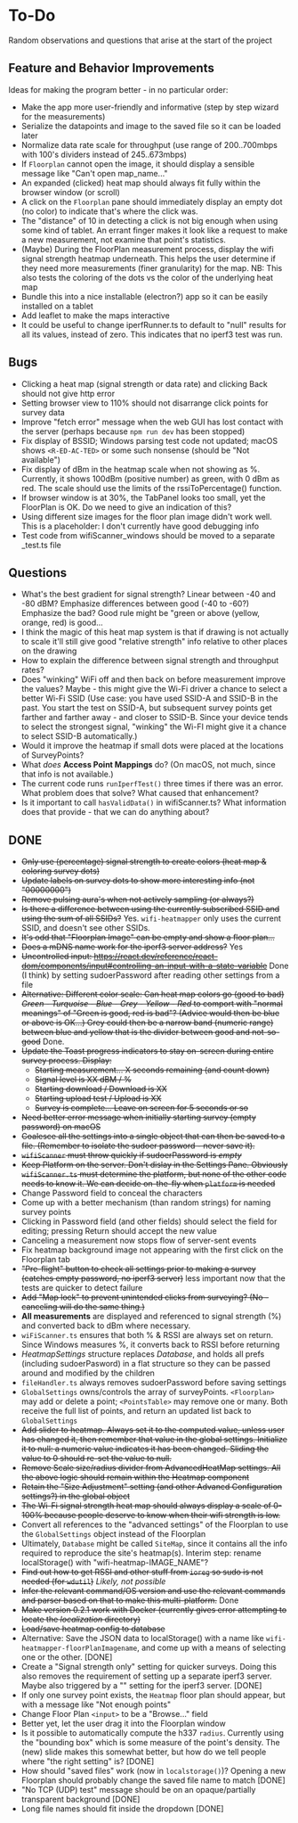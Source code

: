 # To-Do

Random observations and questions that arise at the start of the project

## Feature and Behavior Improvements

Ideas for making the program better - in no particular order:

* Make the app more user-friendly and informative (step by step wizard for the measurements)
* Serialize the datapoints and image to the saved file so it can be loaded later
* Normalize data rate scale for throughput (use range of 200..700mbps with 100's dividers instead of 245..673mbps)
* If `Floorplan` cannot open the image, it should display
  a sensible message like "Can't open map_name..."
* An expanded (clicked) heat map should always fit fully within the browser window (or scroll)
* A click on the `Floorplan` pane should immediately display an
  empty dot (no color) to indicate that's where the click was.
* The "distance" of 10 in detecting a click is not big enough when
  using some kind of tablet. An errant finger makes it look like a request
  to make a new measurement, not examine that point's statistics.
* (Maybe) During the FloorPlan measurement process, display the wifi signal
  strength heatmap underneath. This helps the user determine if they need
  more measurements (finer granularity) for the map.
  NB: This also tests the coloring of the dots vs the color of the
  underlying heat map
* Bundle this into a nice installable (electron?) app so it can be easily installed on a tablet
* Add leaflet to make the maps interactive
* It could be useful to change iperfRunner.ts to default to "null" results
  for all its values, instead of zero. This indicates that no iperf3 test was run.

## Bugs

* Clicking a heat map (signal strength or data rate) and clicking Back should not give http error
* Setting browser view to 110% should not disarrange click points
  for survey data
* Improve "fetch error" message when the web GUI has lost contact
  with the server (perhaps because `npm run dev` has been stopped)
* Fix display of BSSID; Windows parsing test code not updated;
  macOS shows `<R-ED-AC-TED>` or some such nonsense (should be "Not available")
* Fix display of dBm in the heatmap scale when not showing as %. Currently, it shows 100dBm (positive number) as green, with 0 dBm as red. The scale should use the limits of the rssiToPercentage() function.
* If browser window is at 30%, the TabPanel looks too small, yet the FloorPlan is OK.
  Do we need to give an indication of this?
* Using different size images for the floor plan image didn't work well.
  This is a placeholder: I don't currently have good debugging info
* Test code from wifiScanner_windows should be moved to a separate \_test.ts file

## Questions

* What's the best gradient for signal strength? Linear between -40 and -80 dBM?
  Emphasize differences between good (-40 to -60?) Emphasize the bad?
  Good rule might be "green or above (yellow, orange, red) is good...
* I think the magic of this heat map system is that if drawing
  is not actually to scale it'll still give good "relative strength" info
  relative to other places on the drawing
* How to explain the difference between signal strength and throughput rates?
* Does "winking" WiFi off and then back on before measurement improve the values?
  Maybe - this might give the Wi-Fi driver a chance to select a better Wi-Fi SSID
  (Use case: you have used SSID-A and SSID-B in the past. You start the test on SSID-A, but subsequent survey points get farther and farther away - and closer to
  SSID-B. Since your device tends to select the strongest signal, "winking" the Wi-FI
  might give it a chance to select SSID-B automatically.)
* Would it improve the heatmap if small dots were placed at the locations of SurveyPoints?
* What _does_ **Access Point Mappings** do? (On macOS, not much, since that info is not available.)
* The current code runs `runIperfTest()` three times if there was an error. What problem does that solve? What caused that enhancement?
* Is it important to call `hasValidData()` in wifiScanner.ts? What information does that provide - that we can do anything about?

## DONE

* ~~Only use (percentage) signal strength to create colors (heat map & coloring survey dots)~~
* ~~Update labels on survey dots to show more interesting info (not "00000000")~~
* ~~Remove pulsing aura's when not actively sampling (or always?)~~
* ~~Is there a difference between using the currently subscribed SSID and using the sum of all SSIDs?~~ Yes. `wifi-heatmapper` only uses the current SSID, and doesn't see other SSIDs.
* ~~It's odd that "Floorplan Image" can be empty and show a floor plan...~~
* ~~Does a mDNS name work for the iperf3 server address?~~ Yes
* ~~Uncontrolled input: https://react.dev/reference/react-dom/components/input#controlling-an-input-with-a-state-variable~~ Done (I think) by setting sudoerPassword after reading other settings from a file
* ~~Alternative: Different color scale: Can heat map colors go (good to bad) _Green - Turquoise - Blue - Grey - Yellow - Red_ to comport with "normal meanings" of "Green is good, red is bad"? (Advice would then be blue or above is OK...) Grey could then be a narrow band (numeric range) between blue and yellow that is the divider between good and not-so-good~~ Done.
* ~~Update the Toast progress indicators to stay on-screen during entire survey process. Display:~~
  * ~~Starting measurement... X seconds remaining (and count down)~~
  * ~~Signal level is XX dBM / %~~
  * ~~Starting download / Download is XX~~
  * ~~Starting upload test / Upload is XX~~
  * ~~Survey is complete... Leave on screen for 5 seconds or so~~
* ~~Need better error message when initially starting survey (empty password) on macOS~~
* ~~Coalesce all the settings into a single object that can then be saved to a file. (Remember to isolate the sudoer password - never save it).~~
* ~~`wifiScanner` must throw quickly if sudoerPassword is _empty_~~
* ~~Keep Platform on the server. Don't dislay in the Settings Pane. Obviously `wifiScanner.ts` must determine the platform, but none of the other code needs to know it. We can decide on-the-fly when `platform` is needed~~
* Change Password field to conceal the characters
* Come up with a better mechanism (than random strings) for naming survey points
* Clicking in Password field (and other fields) should select the field for editing; pressing Return should accept the new value
* Canceling a measurement now stops flow of server-sent events
* Fix heatmap background image not appearing with the first
  click on the Floorplan tab
* ~~"Pre-flight" button to check all settings prior to making a survey (catches empty password, no iperf3 server)~~ less important now that the tests are quicker to detect failure
* ~~Add "Map lock" to prevent unintended clicks from surveying? (No - canceling will do the same thing.)~~
* **All measurements** are displayed and referenced to
  signal strength (%) and converted back to dBm where necessary.
* `wiFiScanner.ts` ensures that both % & RSSI are always set on return.
  Since Windows measures %, it converts back to RSSI before returning
* _HeatmapSettings_ structure replaces _Database_, and
  holds all prefs (including sudoerPasword)
  in a flat structure so they can be passed around and
  modified by the children
* `fileHandler.ts` always removes sudoerPassword before saving settings
* `GlobalSettings` owns/controls the array of surveyPoints.
  `<Floorplan>` may add or delete a point;
  `<PointsTable>` may remove one or many.
  Both receive the full list of points, and return an updated list back to `GlobalSettings`
* ~~Add slider to heatmap. Always set it to the computed value, unless user has changed it, then remember that value in the global settings. Initialize it to null: a numeric value indicates it has been changed. Sliding the value to 0 should re-set the value to null.~~
* ~~Remove Scale size/radius divider from AdvancedHeatMap settings. All the above logic should remain within the Heatmap component~~
* ~~Retain the "Size Adjustment" setting (and other Advancd Configuration settings?) in the global object~~
* ~~The Wi-Fi signal strength heat map should always display a scale of 0-100% because people deserve to know when their wifi strength is low.~~
* Convert all references to the "advanced settings" of the Floorplan
  to use the `GlobalSettings` object instead of the Floorplan
* Ultimately, `Database` might be called `SiteMap`, since it contains
  all  the info required to reproduce the site's heatmap(s).
  Interim step: rename localStorage() with "wifi-heatmap-IMAGE_NAME"?
* ~~Find out how to get RSSI and other stuff from `ioreg` so sudo is not needed (for `wdutil`)~~ _Likely, not possible_
* ~~Infer the relevant command/OS version and use the relevant commands and parser based on that to make this multi-platform.~~ Done
* ~~Make version 0.2.1 work with Docker (currently gives error attempting to locate the _localization_ directory)~~
* ~~Load/save heatmap config to database~~ 
* Alternative: Save the JSON data to localStorage() with a name like `wifi-heatmapper-floorPlanImagename`, and come up with a means of selecting one or the other. [DONE]
* Create a "Signal strength only" setting for quicker surveys.
  Doing this also removes the requirement of setting up a separate iperf3 server.
  Maybe also triggered by a "" setting for the iperf3 server.
  [DONE]
* If only one survey point exists, the `Heatmap` floor plan should appear, but with a message like "Not enough points"
* Change Floor Plan `<input>` to be a "Browse..." field
* Better yet, let the user drag it into the Floorplan window
* Is it possible to automatically compute the h337 `radius`. Currently using the "bounding box" which is some measure of the point's density. The (new) slide makes this somewhat better, but how do we tell people where "the right setting" is? [DONE]
* How should "saved files" work (now in `localstorage()`)?
  Opening a new Floorplan should probably
  change the saved file name to match [DONE]
* "No TCP (UDP) test" message should be on an opaque/partially transparent background [DONE]
* Long file names should fit inside the dropdown [DONE]

